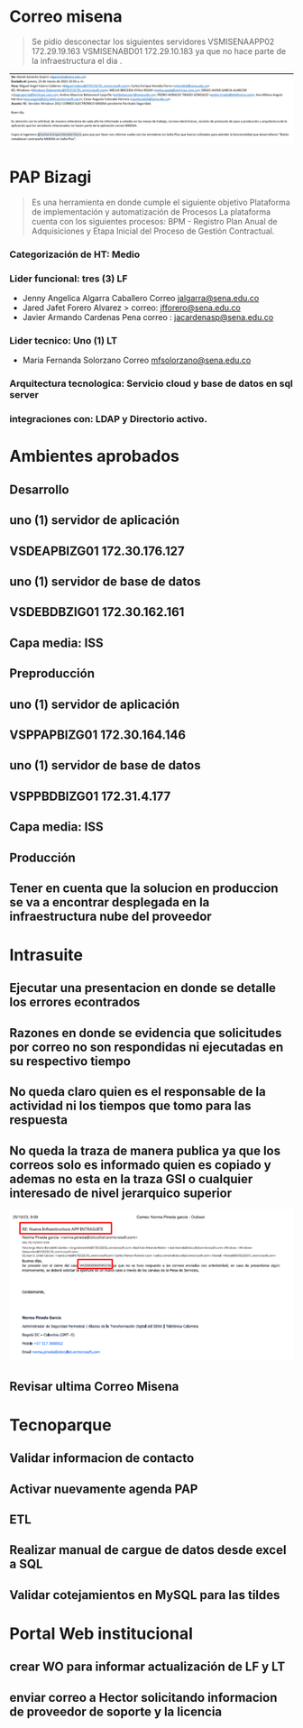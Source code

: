 # Correo misena
> Se pidio desconectar los siguientes servidores VSMISENAAPP02	172.29.19.163
VSMISENABD01	172.29.10.183
ya que no hace parte de la infraestructura el dia . 


![alt text](Misena_img1.png)

# PAP Bizagi
[comment]: <Descripcion de la herramienta>
> Es una herramienta en donde cumple el siguiente objetivo 
> Plataforma de implementación y automatización de Procesos
La plataforma cuenta con los siguientes procesos:
BPM - Registro Plan Anual de Adquisiciones y Etapa Inicial del Proceso de Gestión Contractual.
### Categorización de HT: Medio
### Lider funcional: tres (3) LF 
* Jenny Angelica Algarra Caballero Correo jalgarra@sena.edu.co  
* Jared Jafet Forero Alvarez > correo: jfforero@sena.edu.co  
* Javier Armando Cardenas Pena correo : jacardenasp@sena.edu.co  
### Lider tecnico: Uno (1) LT
* Maria Fernanda Solorzano  Correo mfsolorzano@sena.edu.co
### Arquitectura tecnologica: Servicio cloud y base de datos en sql server
### integraciones con: LDAP y Directorio activo.

# Ambientes aprobados

## Desarrollo 
## uno (1) servidor de aplicación
## VSDEAPBIZG01	172.30.176.127
## uno (1) servidor de base de datos
## VSDEBDBZIG01	172.30.162.161
## Capa media: ISS
## Preproducción
## uno (1) servidor de aplicación
## VSPPAPBIZG01	172.30.164.146
## uno (1) servidor de base de datos
## VSPPBDBIZG01	172.31.4.177
## Capa media: ISS
## Producción
## Tener en cuenta que la solucion en produccion se va a encontrar desplegada en la infraestructura nube del proveedor

# Intrasuite

## Ejecutar una presentacion en donde se detalle los errores econtrados 
## Razones en donde se evidencia que solicitudes por correo no son respondidas ni ejecutadas en su respectivo tiempo
## No queda claro quien es el responsable de la actividad ni los tiempos que tomo para las respuesta
## No queda la traza de manera publica ya que los correos solo es informado quien es copiado y ademas no esta en la traza GSI o cualquier interesado de nivel jerarquico superior
[comment]: <Colocar img >
![alt text](intrasuite.png)

## Revisar ultima Correo Misena 

# Tecnoparque 
## Validar informacion de contacto 
## Activar nuevamente agenda PAP

## ETL 
## Realizar manual de cargue de datos desde excel a SQL 
## Validar cotejamientos en MySQL para las tildes 

# Portal Web institucional 
## crear WO para informar actualización de LF y LT
## enviar correo a Hector solicitando informacion de proveedor de soporte y la licencia 

